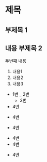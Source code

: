제목
============
부제목 1
-----------
내용
부제목 2
---------
두번째 내용

1. 내용1
1. 내용2
1. 내용3


* 1번
  _ 2번
   * 3번
* 4번
- 4번
* 4번
- 4번
- 4번
* 4번
